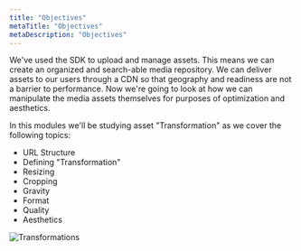```yaml
---
title: "Objectives"
metaTitle: "Objectives"
metaDescription: "Objectives"
---
```


We've used the SDK to upload and manage assets.  This means we can create an organized and search-able media repository.  We can deliver assets to our users through a CDN so that geography and readiness are not a barrier to performance.  Now we're going to look at how we can manipulate the media assets themselves for purposes of optimization and aesthetics.

In this modules we'll be studying asset "Transformation" as we cover the following topics:


- URL Structure
- Defining "Transformation"
- Resizing
- Cropping
- Gravity
- Format
- Quality
- Aesthetics

![Transformations](https://res.cloudinary.com/cloudinary-training/image/upload/v1591200799/book/fund-transformation.png)